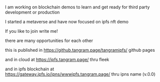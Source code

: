 I am working on blockchain demos to learn and get ready for third party development or production

I started a metaverse and have now focused on ipfs nft demo

If you like to join write me!

there are many opportunities for each other

this is published in https://github.tangram.page/tangramipfs/ github pages

and in cloud at https://ipfs.tangram.page/ thru fleek

and in ipfs blockchain at https://gateway.ipfs.io/ipns/wwwipfs.tangram.page/  thru ipns name (v.0.0)
